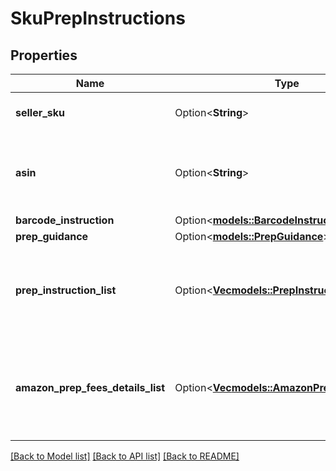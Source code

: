# SkuPrepInstructions

## Properties

Name | Type | Description | Notes
------------ | ------------- | ------------- | -------------
**seller_sku** | Option<**String**> | The seller SKU of the item. | [optional]
**asin** | Option<**String**> | The Amazon Standard Identification Number (ASIN) of the item. | [optional]
**barcode_instruction** | Option<[**models::BarcodeInstruction**](BarcodeInstruction.md)> |  | [optional]
**prep_guidance** | Option<[**models::PrepGuidance**](PrepGuidance.md)> |  | [optional]
**prep_instruction_list** | Option<[**Vec<models::PrepInstruction>**](PrepInstruction.md)> | A list of preparation instructions to help with item sourcing decisions. | [optional]
**amazon_prep_fees_details_list** | Option<[**Vec<models::AmazonPrepFeesDetails>**](AmazonPrepFeesDetails.md)> | A list of preparation instructions and fees for Amazon to prep goods for shipment. | [optional]

[[Back to Model list]](../README.md#documentation-for-models) [[Back to API list]](../README.md#documentation-for-api-endpoints) [[Back to README]](../README.md)


